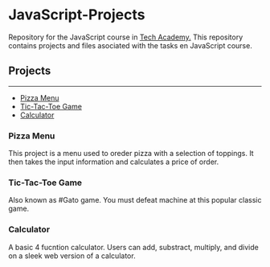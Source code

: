 # JavaScript-Projects
Repository for the JavaScript course in <a href="https://www.learncodinganywhere.com/">Tech Academy.</a>
This repository contains projects and files asociated with the tasks en JavaScript course.

<h2> Projects</h2>
<hr>
<ul>
    <li><a href="https://github.com/KarimBollas/JavaScript-Projects/tree/main/Pizza_Project">Pizza Menu</a></li>
    <li><a href="https://github.com/KarimBollas/JavaScript-Projects/tree/main/TicTacToe">Tic-Tac-Toe Game</a></li>
    <li><a href="https://github.com/KarimBollas/JavaScript-Projects/tree/main/Calculator">Calculator</a></li>
</ul>

<h3>Pizza Menu</h3>
<p>This project is a menu used to oreder pizza with a selection of toppings. It then takes the input information and calculates a price of order.</p>

<h3>Tic-Tac-Toe Game</h3>
<p>Also known as #Gato game. You must defeat machine at this popular classic game.</p>

<h3>Calculator</h3>
<p>A basic 4 fucntion calculator. Users can add, substract, multiply, and divide on a sleek web version of a calculator.</p>
